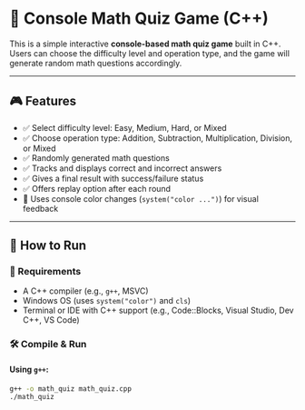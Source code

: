 # 🧮 Console Math Quiz Game (C++)

This is a simple interactive **console-based math quiz game** built in C++. Users can choose the difficulty level and operation type, and the game will generate random math questions accordingly.

---

## 🎮 Features

- ✅ Select difficulty level: Easy, Medium, Hard, or Mixed
- ✅ Choose operation type: Addition, Subtraction, Multiplication, Division, or Mixed
- ✅ Randomly generated math questions
- ✅ Tracks and displays correct and incorrect answers
- ✅ Gives a final result with success/failure status
- ✅ Offers replay option after each round
- 🎨 Uses console color changes (`system("color ...")`) for visual feedback

---

## 🚀 How to Run

### 🔧 Requirements

- A C++ compiler (e.g., `g++`, MSVC)
- Windows OS (uses `system("color")` and `cls`)
- Terminal or IDE with C++ support (e.g., Code::Blocks, Visual Studio, Dev C++, VS Code)

### 🛠️ Compile & Run

#### Using `g++`:
```bash
g++ -o math_quiz math_quiz.cpp
./math_quiz
